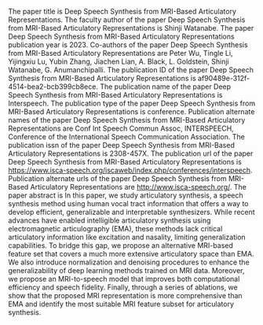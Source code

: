 The paper title is Deep Speech Synthesis from MRI-Based Articulatory Representations.
The faculty author of the paper Deep Speech Synthesis from MRI-Based Articulatory Representations is Shinji Watanabe.
The paper Deep Speech Synthesis from MRI-Based Articulatory Representations publication year is 2023.
Co-authors of the paper Deep Speech Synthesis from MRI-Based Articulatory Representations are Peter Wu, Tingle Li, Yijingxiu Lu, Yubin Zhang, Jiachen Lian, A. Black, L. Goldstein, Shinji Watanabe, G. Anumanchipalli.
The publication ID of the paper Deep Speech Synthesis from MRI-Based Articulatory Representations is af90489e-312f-4514-bea2-bcb399cb8ece.
The publication name of the paper Deep Speech Synthesis from MRI-Based Articulatory Representations is Interspeech.
The publication type of the paper Deep Speech Synthesis from MRI-Based Articulatory Representations is conference.
Publication alternate names of the paper Deep Speech Synthesis from MRI-Based Articulatory Representations are Conf Int Speech Commun Assoc, INTERSPEECH, Conference of the International Speech Communication Association.
The publication issn of the paper Deep Speech Synthesis from MRI-Based Articulatory Representations is 2308-457X.
The publication url of the paper Deep Speech Synthesis from MRI-Based Articulatory Representations is https://www.isca-speech.org/iscaweb/index.php/conferences/interspeech.
Publication alternate urls of the paper Deep Speech Synthesis from MRI-Based Articulatory Representations are http://www.isca-speech.org/.
The paper abstract is In this paper, we study articulatory synthesis, a speech synthesis method using human vocal tract information that offers a way to develop efficient, generalizable and interpretable synthesizers. While recent advances have enabled intelligible articulatory synthesis using electromagnetic articulography (EMA), these methods lack critical articulatory information like excitation and nasality, limiting generalization capabilities. To bridge this gap, we propose an alternative MRI-based feature set that covers a much more extensive articulatory space than EMA. We also introduce normalization and denoising procedures to enhance the generalizability of deep learning methods trained on MRI data. Moreover, we propose an MRI-to-speech model that improves both computational efficiency and speech fidelity. Finally, through a series of ablations, we show that the proposed MRI representation is more comprehensive than EMA and identify the most suitable MRI feature subset for articulatory synthesis.
